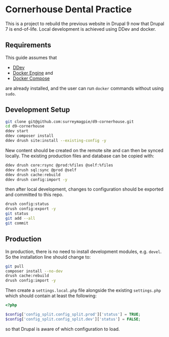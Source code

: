 # Cornerhouse Dental Practice
This is a project to rebuild the previous website in Drupal 9 now that Drupal 7 is end-of-life. Local development is achieved using DDev and docker.

## Requirements
This guide assumes that
- [DDev](https://ddev.readthedocs.io/en/stable/)
- [Docker Engine](https://docs.docker.com/engine/install/) and
- [Docker Compose](https://docs.docker.com/compose/install/)

are already installed, and the user can run `docker` commands without using `sudo`.

## Development Setup
```bash
git clone git@github.com:surreymagpie/d9-cornerhouse.git
cd d9-cornerhouse
ddev start
ddev composer install
ddev drush site:install --existing-config -y
```
New content should be created on the remote site and can then be synced locally. The existing production files and database can be copied with:
```bash
ddev drush core:rsync @prod:%files @self:%files
ddev drush sql:sync @prod @self
ddev drush cache:rebuild
ddev drush config:import -y
```
then after local development, changes to configuration should be exported and committed to this repo.

```bash
drush config:status
drush config:export -y
git status
git add --all
git commit
```

## Production
In production, there is no need to install development modules, e.g. `devel`. So the installation line should change to:
```bash
git pull
composer install --no-dev
drush cache:rebuild
drush config:import -y
```

Then create a `settings.local.php` file alongside the existing `settings.php` which should contain at least the following:
```php
<?php

$config['config_split.config_split.prod']['status'] = TRUE;
$config['config_split.config_split.dev']['status'] = FALSE;
```
so that Drupal is aware of which configuration to load.